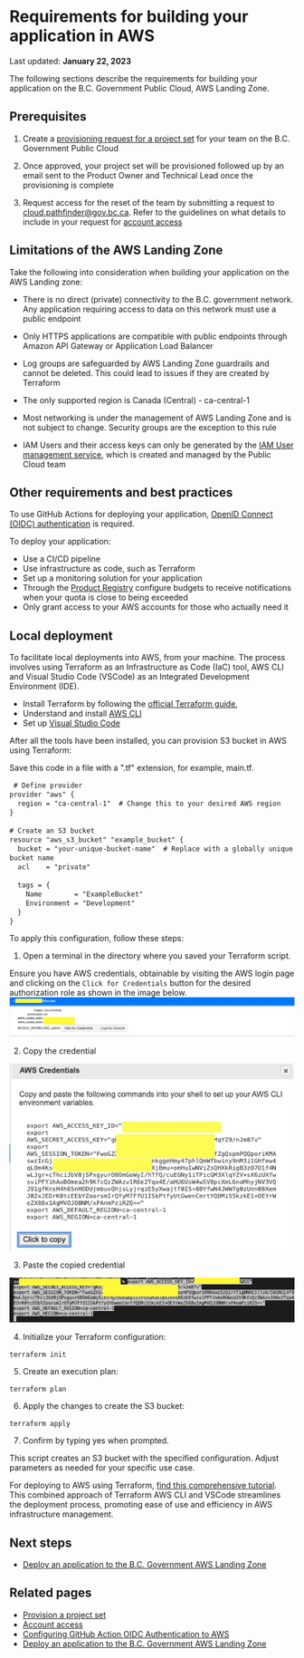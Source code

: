 # Requirements for building your application in AWS

Last updated: **January 22, 2023**

The following sections describe the requirements for building your application on the B.C. Government Public Cloud, AWS Landing Zone.

## Prerequisites

1. Create a [provisioning request for a project set](provision-a-project-set.md) for your team on the B.C. Government Public Cloud

2. Once approved, your project set will be provisioned followed up by an email sent to the Product Owner and Technical Lead once the provisioning is complete

3. Request access for the reset of the team by submitting a request to <cloud.pathfinder@gov.bc.ca>. Refer to the guidelines on what details to include in your request for [account access](provision-a-project-set.md#account-access)

## Limitations of the AWS Landing Zone

Take the following into consideration when building your application on the AWS Landing zone: 

* There is no direct (private) connectivity to the B.C. government network. Any application requiring access to data on this network must use a public endpoint

* Only HTTPS applications are compatible with public endpoints through Amazon API Gateway or Application Load Balancer

* Log groups are safeguarded by AWS Landing Zone guardrails and cannot be deleted. This could lead to issues if they are created by Terraform

* The only supported region is Canada (Central) - ca-central-1

* Most networking is under the management of AWS Landing Zone and is not subject to change. Security groups are the exception to this rule

* IAM Users and their access keys can only be generated  by the [IAM User management service](iam-user-service.md), which is created and managed by the Public Cloud team


## Other requirements and best practices

To use GitHub Actions for deploying your application, [OpenID Connect (OIDC) authentication](deploy-an-app-to-the-aws-landing-zone.md#configuring-github-action-oidc-authentication-to-aws) is required. 

To deploy your application: 

* Use a CI/CD pipeline
* Use infrastructure as code, such as Terraform
* Set up a monitoring solution for your application
* Through the [Product Registry](https://registry.developer.gov.bc.ca/login) configure budgets to receive notifications when your quota is close to being exceeded 
* Only grant access to your AWS accounts for those who actually need it

## Local deployment
To facilitate local deployments into AWS, from your machine. The process involves using Terraform as an Infrastructure as Code (IaC) tool, AWS CLI and Visual Studio Code (VSCode) as an Integrated Development Environment (IDE). 

* Install Terraform by following the [official Terraform guide](https://developer.hashicorp.com/terraform/tutorials/aws-get-started/install-cli),
* Understand and install  [AWS CLI](https://docs.aws.amazon.com/cli/latest/userguide/getting-started-install.html)
* Set up [Visual Studio Code](https://code.visualstudio.com/docs/setup/setup-overview)

After all the tools have been installed, you can provision S3 bucket in AWS using Terraform: 

Save this code in a file with a ".tf" extension, for example, main.tf.

```
 # Define provider
provider "aws" {
  region = "ca-central-1"  # Change this to your desired AWS region
}

# Create an S3 bucket
resource "aws_s3_bucket" "example_bucket" {
  bucket = "your-unique-bucket-name"  # Replace with a globally unique bucket name
  acl    = "private"

  tags = {
    Name        = "ExampleBucket"
    Environment = "Development"
  }
}
```

To apply this configuration, follow these steps:

1. Open a terminal in the directory where you saved your Terraform script.

Ensure you have AWS credentials, obtainable by visiting the AWS login page and clicking on the `Click for Credentials` button for the desired authorization role as shown in the image below. ![aws-credential-cli](images/requirements-for-building-your-application/aws-credential-cli.png)

2. Copy the credential 

![aws-credential-cli](images/requirements-for-building-your-application/click-credential.png)

3. Paste the copied credential

![aws-credential-cli](images/requirements-for-building-your-application/terminal.png)


4. Initialize your Terraform configuration:
```
terraform init
```

5. Create an execution plan:
```
terraform plan
```
6. Apply the changes to create the S3 bucket:
```
terraform apply

```
7. Confirm by typing yes when prompted.

This script creates an S3 bucket with the specified configuration. Adjust parameters as needed for your specific use case.

For deploying to AWS using Terraform, [find this  comprehensive tutorial](https://developer.hashicorp.com/terraform/tutorials/aws-get-started/aws-build ). 
This combined approach of Terraform AWS CLI and VSCode streamlines the deployment process, promoting ease of use and efficiency in AWS infrastructure management.

## Next steps

- [Deploy an application to the B.C. Government AWS Landing Zone](deploy-an-app-to-the-aws-landing-zone.md)

## Related pages

- [Provision a project set](provision-a-project-set.md)
- [Account access](provision-a-project-set.md#account-access)
- [Configuring GitHub Action OIDC Authentication to AWS](deploy-an-app-to-the-aws-landing-zone.md#configuring-github-action-oidc-authentication-to-aws)
- [Deploy an application to the B.C. Government AWS Landing Zone](deploy-an-app-to-the-aws-landing-zone.md)
